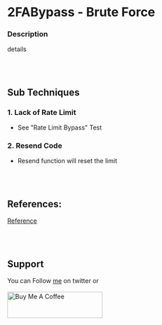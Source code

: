 # 2FABypass - Brute Force

### Description
details

<br>&nbsp;
## Sub Techniques
### 1. Lack of Rate Limit
- See "Rate Limit Bypass" Test
### 2. Resend Code
- Resend function will reset the limit

<br>&nbsp;
## References:
[Reference](link)</br>

<br>&nbsp;
## Support
You can Follow [me](https://twitter.com/MeAsHacker_HNA) on twitter or
<br><br><a href="https://www.buymeacoffee.com/NafisiAslH" target="_blank"><img src="https://cdn.buymeacoffee.com/buttons/v2/default-yellow.png" alt="Buy Me A Coffee" style="height: 60px !important;width: 217px !important;" ></a>
